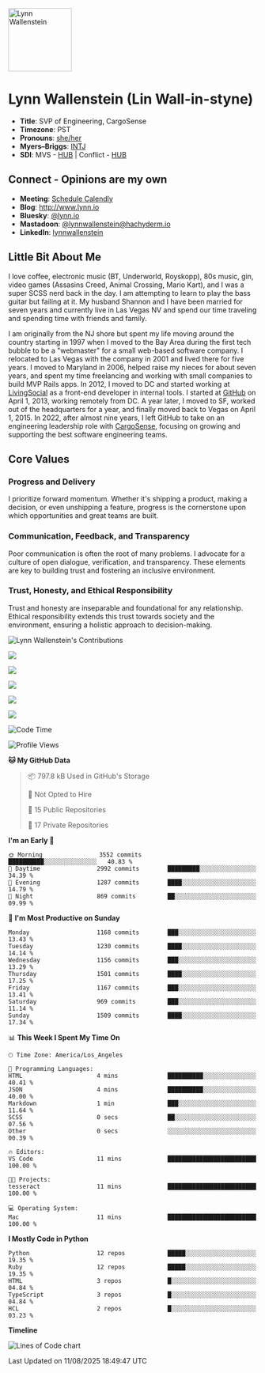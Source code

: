 <img src="https://user-images.githubusercontent.com/2606/58603343-41cfc300-8245-11e9-9777-331a47ceb635.jpg" alt="Lynn Wallenstein" width="128px" align="center" />


# Lynn Wallenstein (Lin Wall-in-styne)

- **Title**: SVP of Engineering, CargoSense
- **Timezone**: PST
- **Pronouns**: [she/her](https://pronouns.org/she-her)
- **Myers–Briggs**: [INTJ](https://www.16personalities.com/intj-personality)
- **SDI**: MVS - [HUB](strength-deployment-inventory.pdf) | Conflict - [HUB](strength-deployment-inventory.pdf)

## Connect - Opinions are my own
- **Meeting**: [Schedule Calendly](https://calendly.com/lynnwallenstein)
- **Blog**: http://www.lynn.io
- **Bluesky**: [@lynn.io](https://bsky.app/profile/lynn.io)
- **Mastadoon**: [@lynnwallenstein@hachyderm.io](https://hachyderm.io/web/@lynnwallenstein)
- **LinkedIn**: [lynnwallenstein](https://www.linkedin.com/in/lynnwallenstein/) 


## Little Bit About Me

I love coffee, electronic music (BT, Underworld, Royskopp), 80s music, gin, video games (Assasins Creed, Animal Crossing, Mario Kart), and I was a super SCSS nerd back in the day. I am attempting to learn to play the bass guitar but failing at it. My husband Shannon and I have been married for seven years and currently live in Las Vegas NV and spend our time traveling and spending time with friends and family.

I am originally from the NJ shore but spent my life moving around the country starting in 1997 when I moved to the Bay Area during the first tech bubble to be a "webmaster" for a small web-based software company. I relocated to Las Vegas with the company in 2001 and lived there for five years. I moved to Maryland in 2006, helped raise my nieces for about seven years, and spent my time freelancing and working with small companies to build MVP Rails apps. In 2012, I moved to DC and started working at [LivingSocial](https://www.livingsocial.com/) as a front-end developer in internal tools. I started at [GitHub](https://www.github.com) on April 1, 2013, working remotely from DC. A year later, I moved to SF, worked out of the headquarters for a year, and finally moved back to Vegas on April 1, 2015. In 2022, after almost nine years, I left GitHub to take on an engineering leadership role with [CargoSense](http://www.cargosense.com), focusing on growing and supporting the best software engineering teams. 

## Core Values

### Progress and Delivery

I prioritize forward momentum. Whether it's shipping a product, making a decision, or even unshipping a feature, progress is the cornerstone upon which opportunities and great teams are built.

### Communication, Feedback, and Transparency

Poor communication is often the root of many problems. I advocate for a culture of open dialogue, verification, and transparency. These elements are key to building trust and fostering an inclusive environment.

### Trust, Honesty, and Ethical Responsibility

Trust and honesty are inseparable and foundational for any relationship. Ethical responsibility extends this trust towards society and the environment, ensuring a holistic approach to decision-making.

<img src="https://raw.githubusercontent.com/lynnwallenstein/lynnwallenstein/main/images/contributions.png" alt="Lynn Wallenstein's Contributions" />

![](http://github-profile-summary-cards.vercel.app/api/cards/profile-details?username=lynnwallenstein&theme=default)

![](http://github-profile-summary-cards.vercel.app/api/cards/repos-per-language?username=lynnwallenstein&theme=default)

![](http://github-profile-summary-cards.vercel.app/api/cards/most-commit-language?username=lynnwallenstein&theme=default)

![](http://github-profile-summary-cards.vercel.app/api/cards/stats?username=lynnwallenstein&theme=default)

![](http://github-profile-summary-cards.vercel.app/api/cards/productive-time?username=lynnwallenstein&theme=default&utcOffset=8)

<!--START_SECTION:waka-->
![Code Time](http://img.shields.io/badge/Code%20Time-167%20hrs%207%20mins-blue)

![Profile Views](http://img.shields.io/badge/Profile%20Views-0-blue)

**🐱 My GitHub Data** 

> 📦 797.8 kB Used in GitHub's Storage 
 > 
> 🚫 Not Opted to Hire
 > 
> 📜 15 Public Repositories 
 > 
> 🔑 17 Private Repositories 
 > 
**I'm an Early 🐤** 

```text
🌞 Morning                3552 commits        ██████████░░░░░░░░░░░░░░░   40.83 % 
🌆 Daytime                2992 commits        █████████░░░░░░░░░░░░░░░░   34.39 % 
🌃 Evening                1287 commits        ████░░░░░░░░░░░░░░░░░░░░░   14.79 % 
🌙 Night                  869 commits         ██░░░░░░░░░░░░░░░░░░░░░░░   09.99 % 
```
📅 **I'm Most Productive on Sunday** 

```text
Monday                   1168 commits        ███░░░░░░░░░░░░░░░░░░░░░░   13.43 % 
Tuesday                  1230 commits        ████░░░░░░░░░░░░░░░░░░░░░   14.14 % 
Wednesday                1156 commits        ███░░░░░░░░░░░░░░░░░░░░░░   13.29 % 
Thursday                 1501 commits        ████░░░░░░░░░░░░░░░░░░░░░   17.25 % 
Friday                   1167 commits        ███░░░░░░░░░░░░░░░░░░░░░░   13.41 % 
Saturday                 969 commits         ███░░░░░░░░░░░░░░░░░░░░░░   11.14 % 
Sunday                   1509 commits        ████░░░░░░░░░░░░░░░░░░░░░   17.34 % 
```


📊 **This Week I Spent My Time On** 

```text
🕑︎ Time Zone: America/Los_Angeles

💬 Programming Languages: 
HTML                     4 mins              ██████████░░░░░░░░░░░░░░░   40.41 % 
JSON                     4 mins              ██████████░░░░░░░░░░░░░░░   40.00 % 
Markdown                 1 min               ███░░░░░░░░░░░░░░░░░░░░░░   11.64 % 
SCSS                     0 secs              ██░░░░░░░░░░░░░░░░░░░░░░░   07.56 % 
Other                    0 secs              ░░░░░░░░░░░░░░░░░░░░░░░░░   00.39 % 

🔥 Editors: 
VS Code                  11 mins             █████████████████████████   100.00 % 

🐱‍💻 Projects: 
tesseract                11 mins             █████████████████████████   100.00 % 

💻 Operating System: 
Mac                      11 mins             █████████████████████████   100.00 % 
```

**I Mostly Code in Python** 

```text
Python                   12 repos            █████░░░░░░░░░░░░░░░░░░░░   19.35 % 
Ruby                     12 repos            █████░░░░░░░░░░░░░░░░░░░░   19.35 % 
HTML                     3 repos             █░░░░░░░░░░░░░░░░░░░░░░░░   04.84 % 
TypeScript               3 repos             █░░░░░░░░░░░░░░░░░░░░░░░░   04.84 % 
HCL                      2 repos             █░░░░░░░░░░░░░░░░░░░░░░░░   03.23 % 
```



**Timeline**

![Lines of Code chart](https://raw.githubusercontent.com/lynnwallenstein/lynnwallenstein/main/assets/bar_graph.png)


 Last Updated on 11/08/2025 18:49:47 UTC
<!--END_SECTION:waka-->
